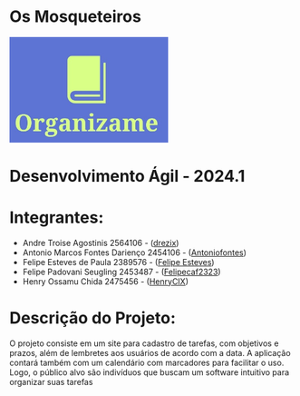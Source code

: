 # Os Mosqueteiros
<img src="https://github.com/AntonioFontess/logo-organizame/blob/main/logo-organizame.jpeg" alt="logo" width="280"/><br/>
# Desenvolvimento Ágil - 2024.1

# Integrantes:
- Andre Troise Agostinis        2564106 - ([drezix](https://github.com/drezix))      
- Antonio Marcos Fontes Darienço        2454106  - ([Antoniofontes](https://github.com/AntonioFontess))     
- Felipe Esteves de Paula       2389576 - ([Felipe Esteves](https://github.com/FelipeEstevesCR7))
- Felipe Padovani Seugling        2453487 - ([Felipecaf2323](https://github.com/Felipecaf2323))
- Henry Ossamu Chida        2475456 - ([HenryCIX](https://github.com/HenryCIX))

# Descrição do Projeto:
O projeto consiste em um site para cadastro de tarefas, com objetivos e prazos, além de lembretes aos usuários de acordo com a data. A aplicação contará também com um calendário com marcadores para facilitar o uso. Logo, o público alvo são indivíduos que buscam um software intuitivo para organizar suas tarefas
